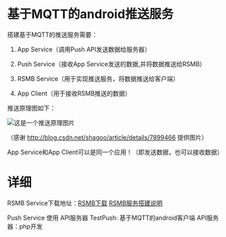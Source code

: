 基于MQTT的android推送服务
===
搭建基于MQTT的推送服务需要：

1. App Service（调用Push API发送数据给服务器）

2. Push Service（接收App Service发送的数据,并将数据推送给RSMB）

3. RSMB Service（用于实现推送服务，将数据推送给客户端）

4. App Client（用于接收RSMB推送的数据）

推送原理图如下：

![这是一个推送原理图片](http://img.my.csdn.net/uploads/201208/23/1345699153_6792.png)

（感谢 http://blog.csdn.net/shagoo/article/details/7899466 提供图片）

App Service和App Client可以是同一个应用！（即发送数据，也可以接收数据）

详细
===
RSMB Service下载地址：[RSMB下载](https://www.ibm.com/developerworks/community/groups/service/html/communityview?communityUuid=d5bedadd-e46f-4c97-af89-22d65ffee070)
 [RSMB服务搭建说明](http://blog.sina.com.cn/s/blog_6c762bb30101bkfp.html)

Push Service 使用
API服务器
TestPush: 基于MQTT的android客户端
API服务器：php开发
